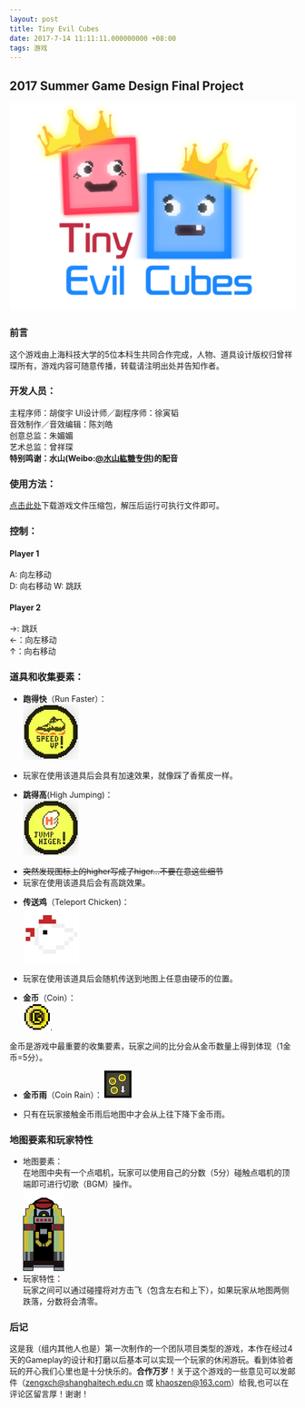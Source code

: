 ```yaml
---
layout: post
title: Tiny Evil Cubes
date: 2017-7-14 11:11:11.000000000 +08:00
tags: 游戏
---
```


## 2017 Summer Game Design Final Project  

![Tiny Evil Cubes](https://raw.githubusercontent.com/KhaosZen/khaoszen.github.io/master/_posts/pics/logo.png)

### 前言
这个游戏由上海科技大学的5位本科生共同合作完成，人物、道具设计版权归曾祥琛所有，游戏内容可随意传播，转载请注明出处并告知作者。
### 开发人员：
主程序师：胡俊宇
UI设计师／副程序师：徐寅韬  
音效制作／音效编辑：陈刘皓  
创意总监：朱媚媚  
艺术总监：曾祥琛  
**特别鸣谢：水山(Weibo:[@水山紘糖专供](http://weibo.com/mizuyama?refer_flag=1001030102_&retcode=6102&is_hot=1))的配音**
### 使用方法：
[点击此处](http://pan.baidu.com/share/link?shareid=4055294867&uk=2285346983？)下载游戏文件压缩包，解压后运行可执行文件即可。  

### 控制： 
#### Player 1
A: 向左移动  
D: 向右移动
W: 跳跃  
#### Player 2
→: 跳跃   
←：向左移动  
↑：向右移动

### 道具和收集要素：
+ **跑得快**（Run Faster）：  
![run_fast](https://raw.githubusercontent.com/KhaosZen/khaoszen.github.io/master/_posts/pics/speed_up.png)
- 玩家在使用该道具后会具有加速效果，就像踩了香蕉皮一样。

+ **跳得高**(High Jumping)：  
![run_fast](https://raw.githubusercontent.com/KhaosZen/khaoszen.github.io/master/_posts/pics/jump_higher.png) 

- ~~突然发现图标上的higher写成了higer...不要在意这些细节~~  
- 玩家在使用该道具后会有高跳效果。

+ **传送鸡**（Teleport Chicken)：  
![run_fast](https://raw.githubusercontent.com/KhaosZen/khaoszen.github.io/master/_posts/pics/bird.png)

- 玩家在使用该道具后会随机传送到地图上任意由硬币的位置。

+ **金币**（Coin）：  
![run_fast](https://raw.githubusercontent.com/KhaosZen/khaoszen.github.io/master/_posts/pics/coin.png).

金币是游戏中最重要的收集要素，玩家之间的比分会从金币数量上得到体现（1金币=5分）。

+ **金币雨**（Coin Rain）：
![run_fast](https://raw.githubusercontent.com/KhaosZen/khaoszen.github.io/master/_posts/pics/coin_rain.png)
- 只有在玩家接触金币雨后地图中才会从上往下降下金币雨。

### 地图要素和玩家特性
+ 地图要素：  
在地图中央有一个点唱机，玩家可以使用自己的分数（5分）碰触点唱机的顶端即可进行切歌（BGM）操作。  
![run_fast](https://raw.githubusercontent.com/KhaosZen/khaoszen.github.io/master/_posts/pics/Juke_Box.png)
+ 玩家特性：  
玩家之间可以通过碰撞将对方击飞（包含左右和上下），如果玩家从地图两侧跌落，分数将会清零。

### 后记  
这是我（组内其他人也是）第一次制作的一个团队项目类型的游戏，本作在经过4天的Gameplay的设计和打磨以后基本可以实现一个玩家的休闲游玩。看到体验者玩的开心我们心里也是十分快乐的。**合作万岁**！关于这个游戏的一些意见可以发邮件（zengxch@shanghaitech.edu.cn 或 khaoszen@163.com）给我,也可以在评论区留言厚！谢谢！
